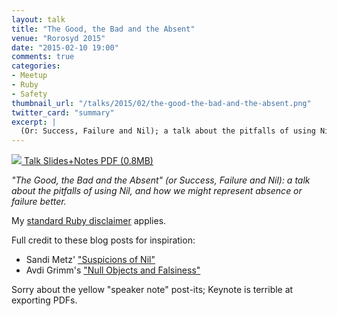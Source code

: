 ```yaml
---
layout: talk
title: "The Good, the Bad and the Absent"
venue: "Rorosyd 2015"
date: "2015-02-10 19:00"
comments: true
categories:
- Meetup
- Ruby
- Safety
thumbnail_url: "/talks/2015/02/the-good-the-bad-and-the-absent.png"
twitter_card: "summary"
excerpt: |
  (Or: Success, Failure and Nil); a talk about the pitfalls of using Nil, and how we might represent absence or failure better.
---
```


<a class="pdf" href="/talks/2015/02/the-good-the-bad-and-the-absent.pdf">
  <img src="/talks/2015/02/the-good-the-bad-and-the-absent.png" />
  <span>Talk Slides+Notes PDF (0.8MB)</span>
</a>

*"The Good, the Bad and the Absent" (or Success, Failure and Nil): a talk about the pitfalls of using Nil, and how we might represent absence or failure better.*

My [standard Ruby disclaimer](/blog/2015/02/a-ruby-disclaimer/) applies.

Full credit to these blog posts for inspiration:

* Sandi Metz' ["Suspicions of Nil"](http://www.sandimetz.com/blog/2014/12/19/suspicions-of-nil)
* Avdi Grimm's ["Null Objects and Falsiness"](http://devblog.avdi.org/2011/05/30/null-objects-and-falsiness/) 

Sorry about the yellow "speaker note" post-its; Keynote is terrible at exporting PDFs.
